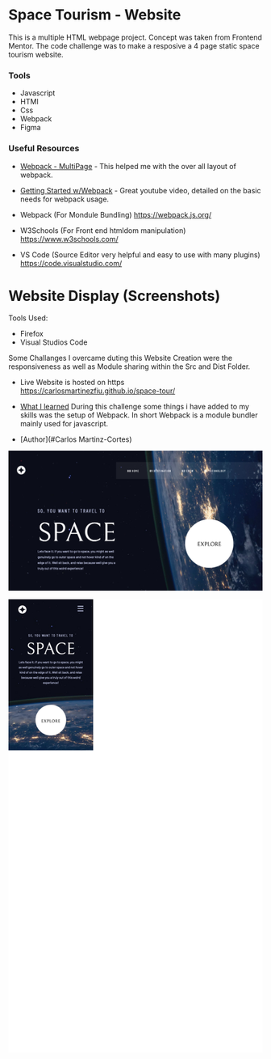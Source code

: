 # Space Tourism - Website

This is a multiple HTML webpage project. Concept was taken from Frontend Mentor. The code challenge was to make a resposive a 4 page static  space tourism website.

### Tools

- Javascript
- HTMl
- Css
- Webpack
- Figma

### Useful Resources
- [Webpack - MultiPage](https://www.ivarprudnikov.com/static-website-multiple-html-pages-using-webpack-plus-github-example/) - This helped me with the over all layout of webpack.

- [Getting Started w/Webpack](https://www.youtube.com/watch?v=9c3dBhvtt6o&list=WL&index=46) - Great youtube video, detailed on the basic needs for webpack usage.

 - Webpack (For Mondule Bundling) https://webpack.js.org/
 - W3Schools (For Front end htmldom manipulation) https://www.w3schools.com/
 - VS Code (Source Editor very helpful and easy to use with many plugins) https://code.visualstudio.com/


# Website Display (Screenshots)

Tools Used:
* Firefox
* Visual Studios Code

Some Challanges I overcame duting this Website Creation were the responsiveness as well as Module sharing within the Src and Dist Folder.

  - Live Website is hosted on https https://carlosmartinezfiu.github.io/space-tour/


  - [What I learned](#what-i-learned)
    During this challenge some things i have added to my skills was the setup of Webpack. In short Webpack is a module bundler mainly used for javascript.
  

- [Author](#Carlos Martinz-Cortes)

![space-web](space-web.png)

![mobile-space](mobile-space.png)
